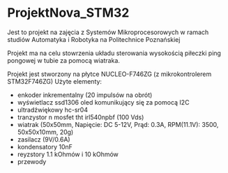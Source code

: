 # ProjektNova_STM32
Jest to projekt na zajęcia z Systemów Mikroprocesorowych w ramach studiów Automatyka i Robotyka na Politechnice Poznańskiej

Projekt ma na celu stowrzenia układu sterowania wysokością piłeczki ping pongowej w tubie za pomocą wiatraka.

Projekt jest stworzony na płytce NUCLEO-F746ZG (z mikrokontrolerem STM32F746ZG)
Użyte elementy:
- enkoder inkrementalny (20 impulsów na obrót)
- wyświetlacz ssd1306 oled komunikujący się za pomocą I2C 
- ultradźwiękowy hc-sr04
- tranzystor n mosfet tht irl540npbf (100 Vds)
- wiatrak (50x50mm, Napięcie: DC 5-12V, Prąd: 0.3A, RPM(11.1V): 3500, 50x50x10mm, 20g)
- zasilacz (9V/0.6A)
- kondensatory 10nF
- reyzstory 1.1 kOhmów i 10 kOhmów
- przewody
